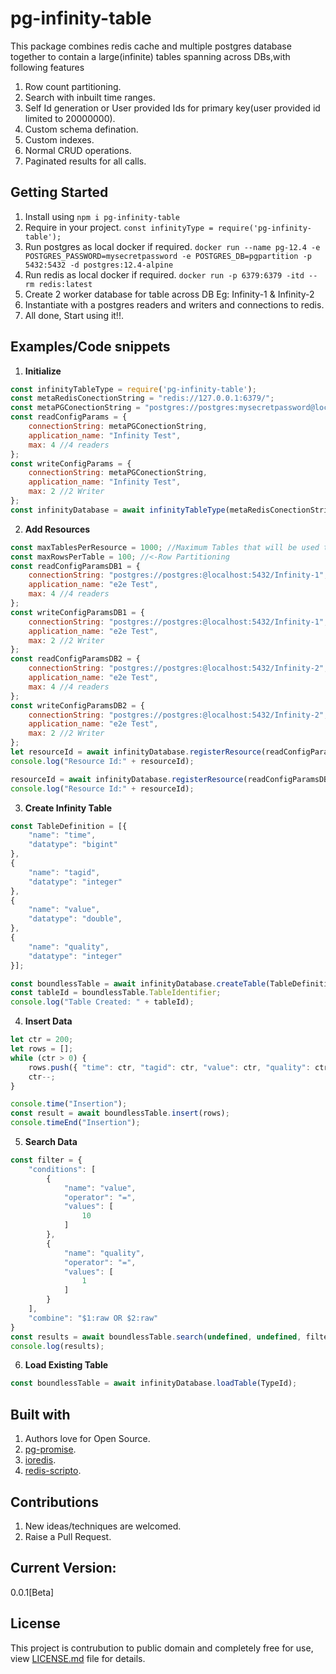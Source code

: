 # pg-infinity-table

This package combines redis cache and multiple postgres database together to contain a large(infinite) tables spanning across DBs,with following features
1. Row count partitioning.
2. Search with inbuilt time ranges.
3. Self Id generation or User provided Ids for primary key(user provided id limited to 20000000).
4. Custom schema defination.
6. Custom indexes.
7. Normal CRUD operations.
8. Paginated results for all calls.

## Getting Started

1. Install using `npm i pg-infinity-table`
2. Require in your project. `const infinityType = require('pg-infinity-table');`
3. Run postgres as local docker if required. `docker run --name pg-12.4 -e POSTGRES_PASSWORD=mysecretpassword -e POSTGRES_DB=pgpartition -p 5432:5432 -d postgres:12.4-alpine`
4. Run redis as local docker if required. `docker run -p 6379:6379 -itd --rm redis:latest`
5. Create 2 worker database for table across DB Eg: Infinity-1 & Infinity-2
6. Instantiate with a postgres readers and writers and connections to redis. 
7. All done, Start using it!!.

## Examples/Code snippets

1. **Initialize**
```javascript
const infinityTableType = require('pg-infinity-table');
const metaRedisConectionString = "redis://127.0.0.1:6379/";
const metaPGConectionString = "postgres://postgres:mysecretpassword@localhost:5432/pg-infinity-meta?application_name=perf-test";
const readConfigParams = {
    connectionString: metaPGConectionString,
    application_name: "Infinity Test",
    max: 4 //4 readers
};
const writeConfigParams = {
    connectionString: metaPGConectionString,
    application_name: "Infinity Test",
    max: 2 //2 Writer
};
const infinityDatabase = await infinityTableType(metaRedisConectionString, readConfigParams, writeConfigParams)
```

2. **Add Resources**
```javascript
const maxTablesPerResource = 1000; //Maximum Tables that will be used to create infinity tables.
const maxRowsPerTable = 100; //<-Row Partitioning
const readConfigParamsDB1 = {
    connectionString: "postgres://postgres:@localhost:5432/Infinity-1",
    application_name: "e2e Test",
    max: 4 //4 readers
};
const writeConfigParamsDB1 = {
    connectionString: "postgres://postgres:@localhost:5432/Infinity-1",
    application_name: "e2e Test",
    max: 2 //2 Writer
};
const readConfigParamsDB2 = {
    connectionString: "postgres://postgres:@localhost:5432/Infinity-2",
    application_name: "e2e Test",
    max: 4 //4 readers
};
const writeConfigParamsDB2 = {
    connectionString: "postgres://postgres:@localhost:5432/Infinity-2",
    application_name: "e2e Test",
    max: 2 //2 Writer
};
let resourceId = await infinityDatabase.registerResource(readConfigParamsDB1, writeConfigParamsDB1, maxTablesPerResource, maxRowsPerTable);
console.log("Resource Id:" + resourceId);

resourceId = await infinityDatabase.registerResource(readConfigParamsDB2, writeConfigParamsDB2, maxTablesPerResource, maxRowsPerTable);
console.log("Resource Id:" + resourceId);
```

3. **Create Infinity Table**
```javascript
const TableDefinition = [{
    "name": "time",
    "datatype": "bigint"
},
{
    "name": "tagid",
    "datatype": "integer"
},
{
    "name": "value",
    "datatype": "double",
},
{
    "name": "quality",
    "datatype": "integer"
}];

const boundlessTable = await infinityDatabase.createTable(TableDefinition);
const tableId = boundlessTable.TableIdentifier;
console.log("Table Created: " + tableId);
```
4. **Insert Data**
```javascript
let ctr = 200;
let rows = [];
while (ctr > 0) {
    rows.push({ "time": ctr, "tagid": ctr, "value": ctr, "quality": ctr })
    ctr--;
}

console.time("Insertion");
const result = await boundlessTable.insert(rows);
console.timeEnd("Insertion");
```
5. **Search Data**
```javascript
const filter = {
    "conditions": [
        {
            "name": "value",
            "operator": "=",
            "values": [
                10
            ]
        },
        {
            "name": "quality",
            "operator": "=",
            "values": [
                1
            ]
        }
    ],
    "combine": "$1:raw OR $2:raw"
}
const results = await boundlessTable.search(undefined, undefined, filter);
console.log(results);
```

6. **Load Existing Table**
```javascript
const boundlessTable = await infinityDatabase.loadTable(TypeId);
```

## Built with

1. Authors love for Open Source.
2. [pg-promise](https://www.npmjs.com/package/pg-promise).
3. [ioredis](https://www.npmjs.com/package/ioredis).
4. [redis-scripto](https://www.npmjs.com/package/redis-scripto).

## Contributions

1. New ideas/techniques are welcomed.
2. Raise a Pull Request.

## Current Version:
0.0.1[Beta]

## License

This project is contrubution to public domain and completely free for use, view [LICENSE.md](/license.md) file for details.
